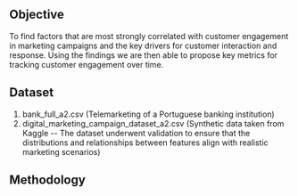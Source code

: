 ## Objective

To find factors that are most strongly correlated with customer engagement in marketing campaigns and the key drivers for customer interaction and response. Using the findings we are then able to propose key metrics for tracking customer engagement over time.

## Dataset
1. bank_full_a2.csv  (Telemarketing of a Portuguese banking institution)
2. digital_marketing_campaign_dataset_a2.csv (Synthetic data taken from Kaggle -- The dataset underwent validation to ensure that the distributions and relationships between features align with realistic marketing scenarios)

## Methodology

